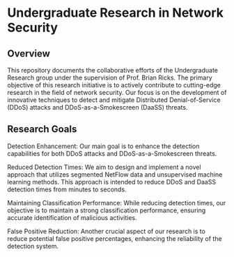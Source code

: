 # Undergraduate Research in Network Security

## Overview
This repository documents the collaborative efforts of the Undergraduate Research group under the supervision of Prof. Brian Ricks. The primary objective of this research initiative is to actively contribute to cutting-edge research in the field of network security. Our focus is on the development of innovative techniques to detect and mitigate Distributed Denial-of-Service (DDoS) attacks and DDoS-as-a-Smokescreen (DaaSS) threats.

## Research Goals
Detection Enhancement: Our main goal is to enhance the detection capabilities for both DDoS attacks and DDoS-as-a-Smokescreen threats.

Reduced Detection Times: We aim to design and implement a novel approach that utilizes segmented NetFlow data and unsupervised machine learning methods. This approach is intended to reduce DDoS and DaaSS detection times from minutes to seconds.

Maintaining Classification Performance: While reducing detection times, our objective is to maintain a strong classification performance, ensuring accurate identification of malicious activities.

False Positive Reduction: Another crucial aspect of our research is to reduce potential false positive percentages, enhancing the reliability of the detection system.